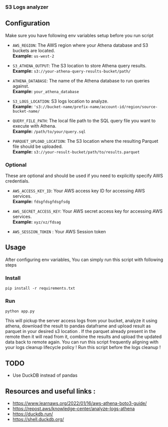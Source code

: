 ### S3 Logs analyzer 

## Configuration 

Make sure you have following env variables setup before you run script 

- `AWS_REGION`: The AWS region where your Athena database and S3 buckets are located.  
  **Example:** `us-west-2`

- `S3_ATHENA_OUTPUT`: The S3 location to store Athena query results.  
  **Example:** `s3://your-athena-query-results-bucket/path/`

- `ATHENA_DATABASE`: The name of the Athena database to run queries against.  
  **Example:** `your_athena_database`

- `S3_LOGS_LOCATION`: S3 logs location to analyze.  
  **Example:** `'s3://bucket-name/prefix-name/account-id/region/source-bucket-name/`

- `QUERY_FILE_PATH`: The local file path to the SQL query file you want to execute with Athena.  
  **Example:** `/path/to/your/query.sql`

- `PARQUET_UPLOAD_LOCATION`: The S3 location where the resulting Parquet file should be uploaded.  
  **Example:** `s3://your-result-bucket/path/to/results.parquet`

### Optional 

These are optional and should be used if you need to explicitly specify AWS credentials.

- `AWS_ACCESS_KEY_ID`: Your AWS access key ID for accessing AWS services.  
  **Example:** `fdsgfdsgfdsgfsdg`

- `AWS_SECRET_ACCESS_KEY`: Your AWS secret access key for accessing AWS services.  
  **Example:** `xyz/xz/fdsag`

- `AWS_SESSION_TOKEN` : Your AWS Session token 

## Usage 

After configuring env variables, You can simply run this script with following steps 

### Install 

```shell
pip install -r requirements.txt
```

### Run 

```shell
python app.py
```

This will pickup the server access logs from your bucket, analyze it using athena, download the result to pandas dataframe and upload result as parquet in your desired s3 location . If the parquet already present in the remote then it will read from it, combine the results and upload the updated data back to remote again. You can run this script frequently aligning with your logs cleanup lifecycle policy ! Run this script before the logs cleanup !   

## TODO 

- Use DuckDB instead of pandas 

## Resources and useful links : 

- https://www.learnaws.org/2022/01/16/aws-athena-boto3-guide/ 
- https://repost.aws/knowledge-center/analyze-logs-athena 
- https://duckdb.run/
- https://shell.duckdb.org/